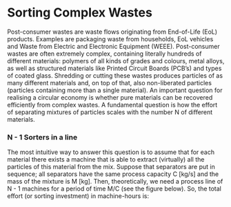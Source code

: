 # Sorting Complex Wastes

Post-consumer wastes are waste flows originating from End-of-Life (EoL) products. Examples are
packaging waste from households, EoL vehicles and Waste from Electric and Electronic Equipment
(WEEE). Post-consumer wastes are often extremely complex, containing literally hundreds of different
materials: polymers of all kinds of grades and colours, metal alloys, as well as structured materials like
Printed Circuit Boards (PCB’s) and types of coated glass. Shredding or cutting these wastes produces
particles of as many different materials and, on top of that, also non-liberated particles (particles
containing more than a single material). An important question for realising a circular economy is
whether pure materials can be recovered efficiently from complex wastes. A fundamental question is
how the effort of separating mixtures of particles scales with the number N of different materials.

### N - 1 Sorters in a line
The most intuitive way to answer this question is to assume that for each material there exists a
machine that is able to extract (virtually) all the particles of this material from the mix. Suppose that
separators are put in sequence; all separators have the same process capacity C [kg/s] and the mass of
the mixture is M [kg]. Then, theoretically, we need a process line of N - 1 machines for a period of
time M/C (see the figure below). So, the total effort (or sorting investment) in machine-hours is:


